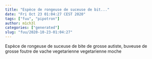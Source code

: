 ```yaml
---
title: "Espèce de rongeuse de suceuse de bit..."
date: "Fri Oct 23 01:04:27 CEST 2020"
tags: ["fuu", "pipotron"]
author: m1ch3l
categories: ["generated"]
slug: "fuu/2020-10-23-01:04:27"
---
```


Espèce de rongeuse de suceuse de bite de grosse autiste, buveuse de grosse foutre de vache vegetarienne vegetarienne moche
